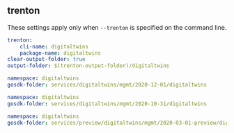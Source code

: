 
## trenton

These settings apply only when `--trenton` is specified on the command line.

``` yaml $(trenton)
trenton:
    cli-name: digitaltwins
    package-name: digitaltwins
clear-output-folder: true
output-folder: $(trenton-output-folder)/digitaltwins
```

```yaml $(tag) == 'package-2020-12' && $(trenton)
namespace: digitaltwins
gosdk-folder: services/digitaltwins/mgmt/2020-12-01/digitaltwins
```

```yaml $(tag) == 'package-2020-10' && $(trenton)
namespace: digitaltwins
gosdk-folder: services/digitaltwins/mgmt/2020-10-31/digitaltwins
```

```yaml $(tag) == 'package-2020-03-01-preview' && $(trenton)
namespace: digitaltwins
gosdk-folder: services/preview/digitaltwins/mgmt/2020-03-01-preview/digitaltwins
```
